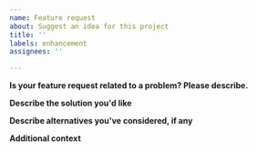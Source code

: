 ```yaml
---
name: Feature request
about: Suggest an idea for this project
title: ''
labels: enhancement
assignees: ''

---
```


<!-- READ THIS FIRST:
- Make sure you've checked existing feature requests to make sure you aren't opening a duplicate. If you do open a duplicate issue because you didn't check existing requests, we will close your issue and laugh at you privately.
  DO NOT DELETE ANY TEXT from this template! All requested information is important.
-->

**Is your feature request related to a problem? Please describe.**
<!-- A clear and concise description of what the problem is. Ex. I'm always frustrated when [...] -->

**Describe the solution you'd like**
<!-- A clear and concise description of what you want to happen. -->

**Describe alternatives you've considered, if any**
<!-- A clear and concise description of any alternative solutions or features you've considered. -->

**Additional context**
<!-- Add any other context or screenshots about the feature request here. -->
